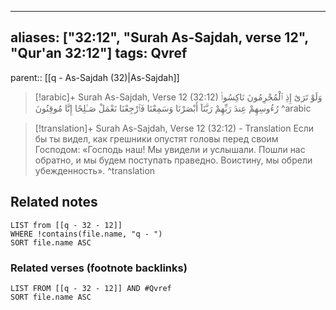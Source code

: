 
---
aliases: ["32:12", "Surah As-Sajdah, verse 12", "Qur'an 32:12"]
tags: Qvref
---

parent:: [[q - As-Sajdah (32)|As-Sajdah]]

> [!arabic]+ Surah As-Sajdah, Verse 12 (32:12)
> <span class="quran-arabic">وَلَوْ تَرَىٰٓ إِذِ ٱلْمُجْرِمُونَ نَاكِسُوا۟ رُءُوسِهِمْ عِندَ رَبِّهِمْ رَبَّنَآ أَبْصَرْنَا وَسَمِعْنَا فَٱرْجِعْنَا نَعْمَلْ صَـٰلِحًا إِنَّا مُوقِنُونَ</span>
^arabic

> [!translation]+ Surah As-Sajdah, Verse 12 (32:12) - Translation
> Если бы ты видел, как грешники опустят головы перед своим Господом: «Господь наш! Мы увидели и услышали. Пошли нас обратно, и мы будем поступать праведно. Воистину, мы обрели убежденность».
^translation



## Related notes
```dataview
LIST from [[q - 32 - 12]]
WHERE !contains(file.name, "q - ")
SORT file.name ASC
```

### Related verses (footnote backlinks)
```dataview
LIST FROM [[q - 32 - 12]] AND #Qvref
SORT file.name ASC
```


